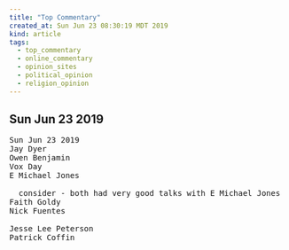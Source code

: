 ```yaml
---
title: "Top Commentary"
created_at: Sun Jun 23 08:30:19 MDT 2019
kind: article
tags:
  - top_commentary
  - online_commentary
  - opinion_sites
  - political_opinion
  - religion_opinion
---
```


<h2>Sun Jun 23 2019</h2>

<pre>
Sun Jun 23 2019
Jay Dyer
Owen Benjamin
Vox Day
E Michael Jones

  consider - both had very good talks with E Michael Jones
Faith Goldy
Nick Fuentes

Jesse Lee Peterson
Patrick Coffin
</pre>

<!--
html boilerplate fragments
<a href="" target="_blank"></a>
<a name=""></a>
<img src="" width="400px">
<ul>
  <li></li>
  <li><a href="" target="_blank"></a></li>
</ul>
<pre>
</pre>
<p style="margin-bottom: 2em;"></p>
<hr style="border: 0; height: 3px; background: #333; background-image: linear-gradient(to right, #ccc, #333, #ccc);">
<pre><code>
</code></pre>
<math xmlns='http://www.w3.org/1998/Math/MathML' display='block'>
</math>
:-->
